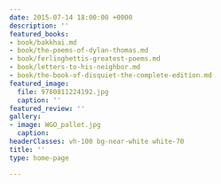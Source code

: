 ```yaml
---
date: 2015-07-14 18:00:00 +0000
description: ''
featured_books:
- book/bakkhai.md
- book/the-poems-of-dylan-thomas.md
- book/ferlinghettis-greatest-poems.md
- book/letters-to-his-neighbor.md
- book/the-book-of-disquiet-the-complete-edition.md
featured_image:
  file: 9780811224192.jpg
  caption: ''
featured_review: ''
gallery:
- image: WGO_pallet.jpg
  caption: 
headerClasses: vh-100 bg-near-white white-70
title: ''
type: home-page

---
```

